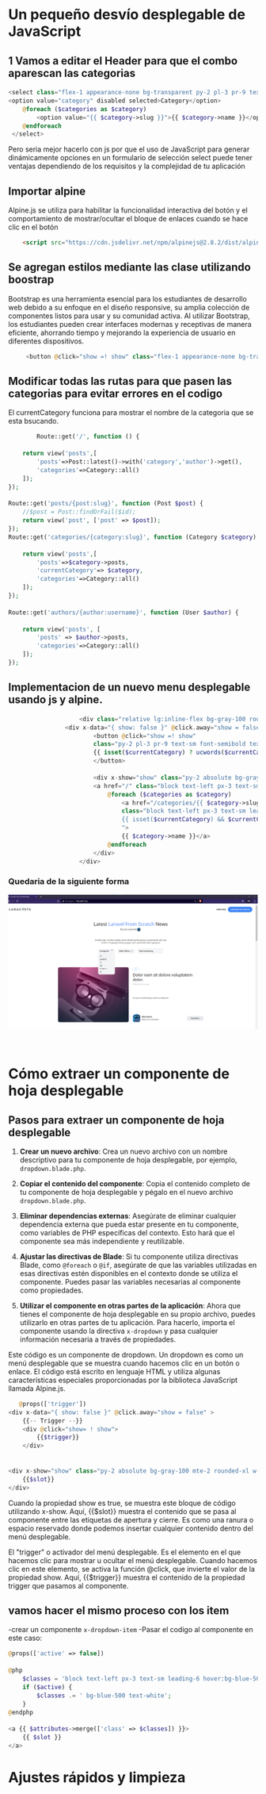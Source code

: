 # Un pequeño desvío desplegable de JavaScript

## 1 Vamos a editar el Header para que el combo aparescan las categorias

```php
<select class="flex-1 appearance-none bg-transparent py-2 pl-3 pr-9 text-sm font-semibold">
<option value="category" disabled selected>Category</option>
    @foreach ($categories as $category)
        <option value="{{ $category->slug }}">{{ $category->name }}</option>
    @endforeach
 </select>
```

Pero seria mejor hacerlo con js por que el uso de JavaScript para generar dinámicamente opciones en un formulario de selección select puede tener ventajas dependiendo de los requisitos y la complejidad de tu aplicación
## Importar alpine 
Alpine.js se utiliza para habilitar la funcionalidad interactiva del botón y el comportamiento de mostrar/ocultar el bloque de enlaces cuando se hace clic en el botón
```html
    <script src="https://cdn.jsdelivr.net/npm/alpinejs@2.8.2/dist/alpine.js"></script>
```
## Se agregan estilos mediante las clase utilizando boostrap
Bootstrap es una herramienta esencial para los estudiantes de desarrollo web debido a su enfoque en el diseño responsive, su amplia colección de componentes listos para usar y su comunidad activa. Al utilizar Bootstrap, los estudiantes pueden crear interfaces modernas y receptivas de manera eficiente, ahorrando tiempo y mejorando la experiencia de usuario en diferentes dispositivos.
```php
     <button @click="show =! show" class="flex-1 appearance-none bg-transparent py-2 pl-3 pr-9 text-sm font-semibold">Categories</button>  
```

## Modificar todas las rutas para que pasen las categorias para evitar errores en el codigo
El currentCategory funciona para mostrar el nombre de la categoria que se esta bsucando.
```php
        Route::get('/', function () {
    
    return view('posts',[
        'posts'=>Post::latest()->with('category','author')->get(),
        'categories'=>Category::all()
    ]);
});

Route::get('posts/{post:slug}', function (Post $post) {
    //$post = Post::findOrFail($id);
    return view('post', ['post' => $post]);
});
Route::get('categories/{category:slug}', function (Category $category) {
    
    return view('posts',[
        'posts'=>$category->posts,
        'currentCategory'=> $category,
        'categories'=>Category::all()
    ]);
});

Route::get('authors/{author:username}', function (User $author) {
    
    return view('posts', [
        'posts' => $author->posts,
        'categories'=>Category::all()
    ]);
});
```
## Implementacion de un nuevo menu desplegable usando js  y alpine.
```php
                    <div class="relative lg:inline-flex bg-gray-100 rounded-xl">
                <div x-data="{ show: false }" @click.away="show = false" >
                        <button @click="show =! show"
                        class="py-2 pl-3 pr-9 text-sm font-semibold text-left w-full lg:w-32 flex lg:inline-flex">
                        {{ isset($currentCategory) ? ucwords($currentCategory->name) : 'Categories' }}
                        </button>

                        <div x-show="show" class="py-2 absolute bg-gray-100 mte-2 rounded-xl w-32 w-full z-50" style="display:none">
                        <a href="/" class="block text-left px-3 text-sm leading-6 hover:bg-blue-500 focus:bg-blue-500 hover:text-white focus:text-white">all</a>
                            @foreach ($categories as $category)
                                <a href="/categories/{{ $category->slug }}" 
                                class="block text-left px-3 text-sm leading-6 hover:bg-blue-500 focus:bg-blue-500 hover:text-white focus:text-white
                                {{ isset($currentCategory) && $currentCategory->is($category) ? 'bg-blue-500 text-white' : '' }}
                                ">
                                {{ $category->name }}</a>
                            @endforeach
                        </div>
                    </div>  
```

### Quedaria de la siguiente forma
![img](img/Taller%2034/web1.png)

<br>

# Cómo extraer un componente de hoja desplegable

## Pasos para extraer un componente de hoja desplegable

1. **Crear un nuevo archivo**: Crea un nuevo archivo con un nombre descriptivo para tu componente de hoja desplegable, por ejemplo, `dropdown.blade.php`.

2. **Copiar el contenido del componente**: Copia el contenido completo de tu componente de hoja desplegable y pégalo en el nuevo archivo `dropdown.blade.php`.

3. **Eliminar dependencias externas**: Asegúrate de eliminar cualquier dependencia externa que pueda estar presente en tu componente, como variables de PHP específicas del contexto. Esto hará que el componente sea más independiente y reutilizable.

4. **Ajustar las directivas de Blade**: Si tu componente utiliza directivas Blade, como `@foreach` o `@if`, asegúrate de que las variables utilizadas en esas directivas estén disponibles en el contexto donde se utiliza el componente. Puedes pasar las variables necesarias al componente como propiedades.

5. **Utilizar el componente en otras partes de la aplicación**: Ahora que tienes el componente de hoja desplegable en su propio archivo, puedes utilizarlo en otras partes de tu aplicación. Para hacerlo, importa el componente usando la directiva `x-dropdown` y pasa cualquier información necesaria a través de propiedades.

Este código es un componente de dropdown. Un dropdown es como un menú desplegable que se muestra cuando hacemos clic en un botón o enlace. El código está escrito en lenguaje HTML y utiliza algunas características especiales proporcionadas por la biblioteca JavaScript llamada Alpine.js.

```php
   @props(['trigger'])
<div x-data="{ show: false }" @click.away="show = false" >
    {{-- Trigger --}}
    <div @click="show= ! show">
        {{$trigger}}
    </div>


<div x-show="show" class="py-2 absolute bg-gray-100 mte-2 rounded-xl w-32 w-full z-50" style="display:none">
    {{$slot}}                      
</div>
```
Cuando la propiedad show es true, se muestra este bloque de código utilizando x-show. Aquí, {{$slot}} muestra el contenido que se pasa al componente entre las etiquetas de apertura y cierre. Es como una ranura o espacio reservado donde podemos insertar cualquier contenido dentro del menú desplegable.

El "trigger" o activador del menú desplegable. Es el elemento en el que hacemos clic para mostrar u ocultar el menú desplegable. Cuando hacemos clic en este elemento, se activa la función @click, que invierte el valor de la propiedad show. Aquí, {{$trigger}} muestra el contenido de la propiedad trigger que pasamos al componente.

## vamos hacer el mismo proceso con los item 
-crear un componente `x-dropdown-item`
-Pasar el codigo al componente en este caso:

```php
@props(['active' => false])

@php
    $classes = 'block text-left px-3 text-sm leading-6 hover:bg-blue-500 focus:bg-blue-500 hover:text-white focus:text-white';
    if ($active) {
        $classes .= ' bg-blue-500 text-white';
    }
@endphp

<a {{ $attributes->merge(['class' => $classes]) }}>
    {{ $slot }}
</a>
```

# Ajustes rápidos y limpieza

